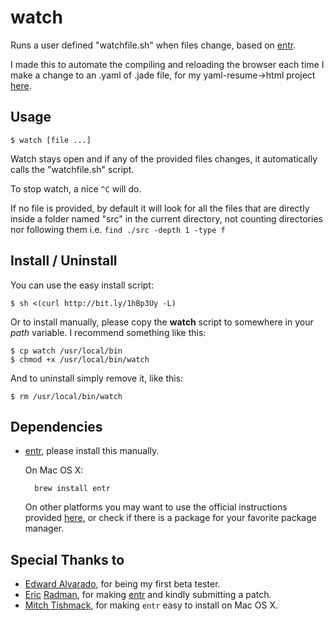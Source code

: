 watch
=====

Runs a user defined "watchfile.sh" when files change,
based on [entr][entr-website].

I made this to automate the compiling and reloading the browser
each time I make a change to an .yaml of .jade file, for my
yaml-resume->html project [here][ninoscript-resume].

Usage
-----

	$ watch [file ...]

Watch stays open and if any of the provided files changes,
it automatically calls the "watchfile.sh" script.

To stop watch, a nice `^C` will do.

If no file is provided, by default it will look for all the files
that are directly inside a folder named "src" in the current directory,
not counting directories nor following them i.e. `find ./src -depth 1 -type f`

Install / Uninstall
-------------------

You can use the easy install script:

	$ sh <(curl http://bit.ly/1hBp3Uy -L)

Or to install manually, please copy the **watch** script
to somewhere in your *path* variable.
I recommend something like this:

	$ cp watch /usr/local/bin
	$ chmod +x /usr/local/bin/watch

And to uninstall simply remove it, like this:

	$ rm /usr/local/bin/watch

Dependencies
------------

* [entr][entr-website], please install this manually.
	
	On Mac OS X:
	
		brew install entr
	
	On other platforms you may want to use the official instructions
	provided [here][entr-install], or check if there is a package for
	your favorite package manager.
	
Special Thanks to
-----------------

* [Edward Alvarado][acedward],
	for being my first beta tester.
* [Eric][eradman-github] [Radman][eradman-bitbucket],
	for making [entr][entr-website] and kindly submitting a patch.
* [Mitch Tishmack][mitchty],
	for making `entr` easy to install on Mac OS X.

<!-- links -->
[entr-website]: http://entrproject.org
[entr-install]: https://bitbucket.org/eradman/entr/
[ninoscript-resume]: https://github.com/NinoScript/resume

<!-- people -->
[acedward]: https://github.com/acedward
[eradman-github]:    https://bitbucket.org/eradman
[eradman-bitbucket]: https://github.com/eradman
[mitchty]: https://github.com/mitchty
